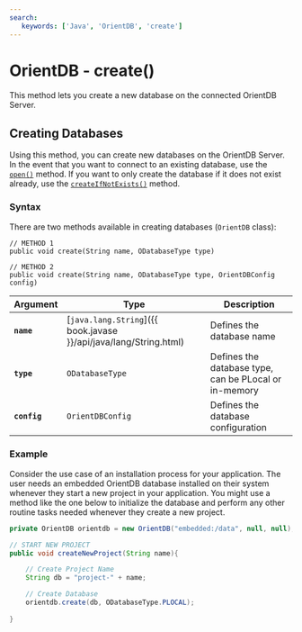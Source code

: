 ```yaml
---
search:
   keywords: ['Java', 'OrientDB', 'create']
---
```


# OrientDB - create()

This method lets you create a new database on the connected OrientDB Server.

## Creating Databases

Using this method, you can create new databases on the OrientDB Server.  In the event that you want to connect to an existing database, use the [`open()`](open.md) method.  If you want to only create the database if it does not exist already, use the [`createIfNotExists()`](createIfNotExists.md) method.

### Syntax

There are two methods available in creating databases (`OrientDB` class):

```
// METHOD 1
public void create(String name, ODatabaseType type)

// METHOD 2
public void create(String name, ODatabaseType type, OrientDBConfig config)
```

| Argument | Type | Description |
|---|---|---|
| **`name`** | [`java.lang.String`]({{ book.javase }}/api/java/lang/String.html) | Defines the database name |
| **`type`** | `ODatabaseType` | Defines the database type, can be PLocal or in-memory |
| **`config`** | `OrientDBConfig` | Defines the database configuration |

### Example

Consider the use case of an installation process for your application.  The user needs an embedded OrientDB database installed on their system whenever they start a new project in your application.  You might use a method like the one below to initialize the database and perform any other routine tasks needed whenever they create a new project. 

```java
private OrientDB orientdb = new OrientDB("embedded:/data", null, null);

// START NEW PROJECT
public void createNewProject(String name){

	// Create Project Name
	String db = "project-" + name;

	// Create Database
	orientdb.create(db, ODatabaseType.PLOCAL);
		
}
```

